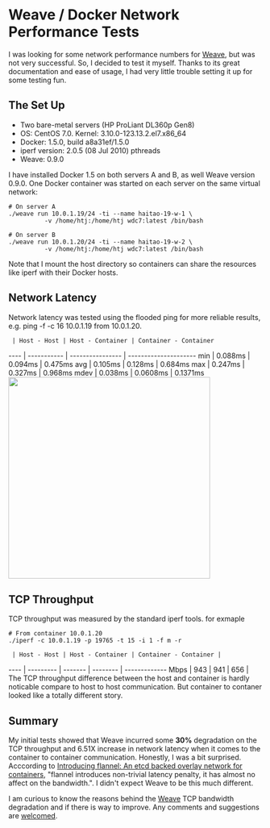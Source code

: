 # Weave / Docker Network Performance Tests
I was looking for some network performance numbers for [Weave](https://github.com/zettio/weave), but was not very successful. So, I decided to test it myself. 
Thanks to its great documentation and ease of usage, I had very little trouble setting it up for some testing fun. 
 
## The Set Up
* Two bare-metal servers (HP ProLiant DL360p Gen8)
* OS: CentOS 7.0. Kernel: 3.10.0-123.13.2.el7.x86_64
* Docker: 1.5.0, build a8a31ef/1.5.0
* iperf version: 2.0.5 (08 Jul 2010) pthreads
* Weave: 0.9.0

I have installed Docker 1.5 on both servers A and B, as well Weave version 0.9.0. One Docker container was started on each server on the same virtual network:
```
# On server A
./weave run 10.0.1.19/24 -ti --name haitao-19-w-1 \
          -v /home/htj:/home/htj wdc7:latest /bin/bash
          
# On server B
./weave run 10.0.1.20/24 -ti --name haitao-19-w-2 \
          -v /home/htj:/home/htj wdc7:latest /bin/bash
```
Note that I mount the host directory so containers can share the resources like iperf with their Docker hosts.

## Network Latency
Network latency was tested using the flooded ping for more reliable results, e.g. ping -f -c 16 10.0.1.19 from 10.0.1.20.

     | Host - Host | Host - Container | Container - Container
---- | ----------- | ---------------- | ---------------------
min	| 0.088ms	| 0.094ms	| 0.475ms
avg |	0.105ms		| 0.128ms		| 0.684ms
max |	0.247ms		| 0.327ms		| 0.968ms
mdev |	0.038ms	| 0.0608ms		| 0.1371ms 
<img width=400 src="https://lh5.googleusercontent.com/-0rhGMbfG-TQ/VS9N8JPmHVI/AAAAAAABBqM/vEQ5k-LGL48/w1506-h904-no/docker_weave_latency.png">

## TCP Throughput
TCP throughput was measured by the standard iperf tools. for exmaple
```
# From container 10.0.1.20
./iperf -c 10.0.1.19 -p 19765 -t 15 -i 1 -f m -r
```
     | Host - Host | Host - Container | Container - Container |
 ---- | --------- | ------- | -------- | -------------
 Mbps | 943       | 941  | 656 |
The TCP throughput difference between the host and container is hardly noticable compare to host to host communication. But container to contaner looked like a totally different story.

## Summary
My initial tests showed that Weave incurred some **30%** degradation on the TCP throughput and 6.51X increase in network latency when it comes to the container to container communication. Honestly, I was a bit surprised. Acccording to [Introducing flannel: An etcd backed overlay network for containers](https://coreos.com/blog/introducing-rudder/), "flannel introduces non-trivial latency penalty, it has almost no affect on the bandwidth.". I didn't expect Weave to be this much different.

I am curious to know the reasons behind the [Weave](https://github.com/zettio/weave) TCP bandwidth degradation and if there is way to improve. Any comments and suggestions are [welcomed](mailto:jianghaitao@gmail.com).
